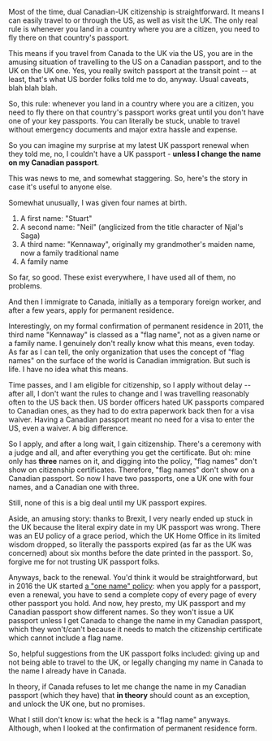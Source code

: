 

Most of the time, dual Canadian-UK citizenship is straightforward. It means I can 
easily travel to or through the US, as well as visit the UK. The only real rule is 
whenever you land in a country where you are a citizen, you need to fly there on
that country's passport. 

This means if you travel from Canada to the UK via the US, you are in the amusing 
situation of travelling to the US on a Canadian passport, and to the UK on the UK
one. Yes, you really switch passport at the transit point -- at least, that's what
US border folks told me to do, anyway. Usual caveats, blah blah blah.

So, this rule: whenever you land in a country where you are a citizen, you need to fly there on
that country's passport works great until you don't have one of your key passports.
You can literally be stuck, unable to travel without emergency documents and 
major extra hassle and expense. 

So you can imagine my surprise at my latest UK passport renewal when they told me,
no, I couldn't have a UK passport - **unless I change the name on my Canadian passport**.

This was news to me, and somewhat staggering. So, here's the story in case it's useful
to anyone else.

Somewhat unusually, I was given four names at birth.

1. A first name: "Stuart"
2. A second name: "Neil" (anglicized from the title character of Njal's Saga)
3. A third name: "Kennaway", originally my grandmother's maiden name, now a family traditional name
4. A family name

So far, so good. These exist everywhere, I have used all of them, no problems. 

And then I immigrate to Canada, initially as a temporary foreign worker, and 
after a few years, apply for permanent residence. 

Interestingly, on my formal confirmation of permanent residence in 2011, the third
name "Kennaway" is classed as a "flag name", not as a given name or a family name. I genuinely
don't really know what this means, even today. As far as I can tell, the only 
organization that uses the concept of "flag names" on the surface of the world
is Canadian immigration. But such is life. I have no idea what this means. 

Time passes, and I am eligible for citizenship, so I apply without delay -- after all,
I don't want the rules to change and I was travelling reasonably often to the US back then.
US border officers hated UK passports compared to Canadian ones, as they had to do
extra paperwork back then for a visa waiver. Having a Canadian passport meant no need
for a visa to enter the US, even a waiver. A big difference. 

So I apply, and after a long wait, I gain citizenship. There's a ceremony with a judge
and all, and after everything you get the certificate. But oh: mine only has **three** 
names on it, and digging into the policy, "flag names" don't show on citizenship certificates.
Therefore, "flag names" don't show on a Canadian passport. So now I have two passports, one a
UK one with four names, and a Canadian one with three.

Still, none of this is a big deal until my UK passport expires.

Aside, an amusing story: thanks to Brexit, I very nearly ended up stuck in the UK 
because the literal expiry date in my UK passport was wrong. There was an EU policy of
a grace period, which the UK Home Office in its limited wisdom dropped, so literally
the passports expired (as far as the UK was concerned) about six months before the
date printed in the passport. So, forgive me for not trusting UK passport folks. 

Anyways, back to the renewal. You'd think it would be straightforward, but in 2016 the
UK started [a "one name" policy](https://www.gov.uk/government/publications/names-aligning-names-on-foreign-documents/names-aligning-names-on-foreign-documents-accessible): 
when you apply for a passport, even a renewal, you have
to send a complete copy of every page of every other passport you hold. And now, hey presto, 
my UK passport and my Canadian passport show different names. So they won't issue a UK passport
unless I get Canada to change the name in my Canadian passport, which they won't/can't because
it needs to match the citizenship certificate which cannot include a flag name.

So, helpful suggestions from the UK passport folks included: giving up and not being
able to travel to the UK, or legally changing my name in Canada to the name I already
have in Canada. 

In theory, if Canada refuses to let me change the name in my Canadian passport (which they have) that
**in theory** should count as an exception, and unlock the UK one, but no promises. 

What I still don't know is: what the heck is a "flag name" anyways. Although, when I looked
at the confirmation of permanent residence form.